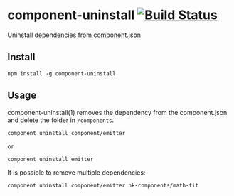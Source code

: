 # component-uninstall [![Build Status](https://travis-ci.org/kewah/component-uninstall.png?branch=master)](https://travis-ci.org/kewah/component-uninstall)

Uninstall dependencies from component.json

## Install

```
npm install -g component-uninstall
```

## Usage

component-uninstall(1) removes the dependency from the component.json and delete the folder in `/components`.
```
component uninstall component/emitter
```

or
```
component uninstall emitter
```

It is possible to remove multiple dependencies:

```
component uninstall component/emitter nk-components/math-fit
```
